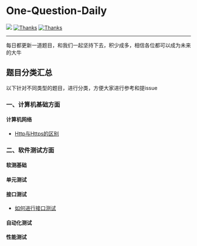 # One-Question-Daily

  <a href="#交流"><img src="https://img.shields.io/badge/QQ%E4%BA%A4%E6%B5%81-3434481891-yellow"></a>
  <a href="https://www.wanandroid.com"><img src="https://img.shields.io/badge/Thanks-%E6%8E%98%E9%87%91-orange" alt="Thanks"></a>
  <a href="https://www.wanandroid.com"><img src="https://img.shields.io/badge/Thanks-wanandroid-%23095B87.svg" alt="Thanks"></a>
 

----

每日都更新一道题目，和我们一起坚持下去，积少成多，相信各位都可以成为未来的大牛


## 题目分类汇总
以下针对不同类型的题目，进行分类，方便大家进行参考和提issue

### 一、计算机基础方面

#### 计算机网络
- [Http与Https的区别](https://github.com/RainyJiang22/One-Question-Daily/issues/1)

### 二、软件测试方面

#### 软测基础

#### 单元测试

#### 接口测试
- [如何进行接口测试](https://github.com/RainyJiang22/One-Question-Daily/issues/2)

#### 自动化测试

#### 性能测试
